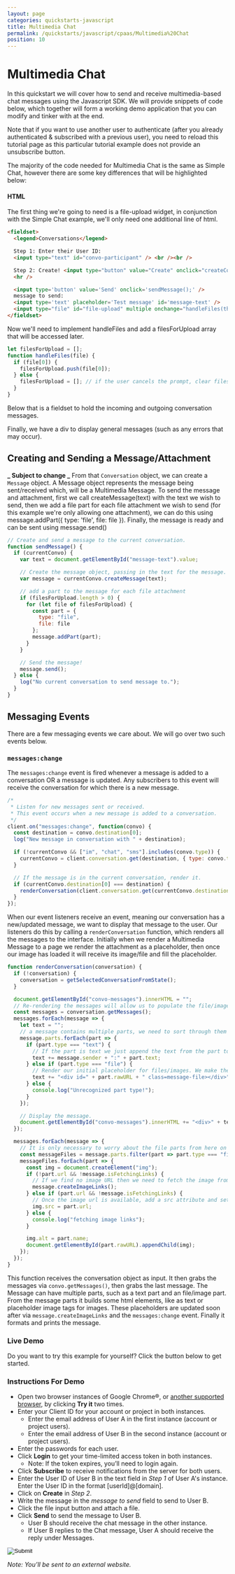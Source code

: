 ```yaml
---
layout: page
categories: quickstarts-javascript
title: Multimedia Chat
permalink: /quickstarts/javascript/cpaas/Multimedia%20Chat
position: 10
---
```


# Multimedia Chat

In this quickstart we will cover how to send and receive multimedia-based chat messages using the Javascript SDK. We will provide snippets of code below, which together will form a working demo application that you can modify and tinker with at the end.

Note that if you want to use another user to authenticate (after you already authenticated & subscribed with a previous user), you need to reload this tutorial page as this particular tutorial example does not provide an unsubscribe button.

The majority of the code needed for Multimedia Chat is the same as Simple Chat, however there are some key differences that will be highlighted below:

#### HTML

The first thing we're going to need is a file-upload widget, in conjunction with the Simple Chat example, we'll only need one additional line of html.

```html
<fieldset>
  <legend>Conversations</legend>

  Step 1: Enter their User ID:
  <input type="text" id="convo-participant" /> <br /><br />

  Step 2: Create! <input type="button" value="Create" onclick="createConvo();" /> <br />
  <hr />

  <input type='button' value='Send' onclick='sendMessage();' />
  message to send:
  <input type='text' placeholder='Test message' id='message-text' />
  <input type="file" id="file-upload" multiple onchange="handleFiles(this.files)" value="Upload File" />
</fieldset>
```

Now we'll need to implement handleFiles and add a filesForUpload array that will be accessed later.

```javascript
let filesForUpload = [];
function handleFiles(file) {
  if (file[0]) {
    filesForUpload.push(file[0]);
  } else {
    filesForUpload = []; // if the user cancels the prompt, clear filesForUpload
  }
}
```

Below that is a fieldset to hold the incoming and outgoing conversation messages.

Finally, we have a div to display general messages (such as any errors that may occur).

## Creating and Sending a Message/Attachment

**_ Subject to change _**
From that `Conversation` object, we can create a `Message` object. A Message object represents the message being sent/received which, will be a Multimedia Message. To send the message and attachment, first we call createMessage(text) with the text we wish to send, then we add a file part for each file attachment we wish to send (for this example we're only allowing one attachment), we can do this using message.addPart({ type: 'file', file: file }). Finally, the message is ready and can be sent using message.send()

```javascript
// Create and send a message to the current conversation.
function sendMessage() {
  if (currentConvo) {
    var text = document.getElementById("message-text").value;

    // Create the message object, passing in the text for the message.
    var message = currentConvo.createMessage(text);

    // add a part to the message for each file attachment
    if (filesForUpload.length > 0) {
      for (let file of filesForUpload) {
        const part = {
          type: "file",
          file: file
        };
        message.addPart(part);
      }
    }

    // Send the message!
    message.send();
  } else {
    log("No current conversation to send message to.");
  }
}
```

## Messaging Events

There are a few messaging events we care about. We will go over two such events below.

### `messages:change`

The `messages:change` event is fired whenever a message is added to a conversation OR a message is updated. Any subscribers to this event will receive the conversation for which there is a new message.

```javascript
/*
 * Listen for new messages sent or received.
 * This event occurs when a new message is added to a conversation.
 */
client.on("messages:change", function(convo) {
  const destination = convo.destination[0];
  log("New message in conversation with " + destination);

  if (!currentConvo && ["im", "chat", "sms"].includes(convo.type)) {
    currentConvo = client.conversation.get(destination, { type: convo.type });
  }

  // If the message is in the current conversation, render it.
  if (currentConvo.destination[0] === destination) {
    renderConversation(client.conversation.get(currentConvo.destination, { type: convo.type }));
  }
});
```

When our event listeners receive an event, meaning our conversation has a new/updated message, we want to display that message to the user. Our listeners do this by calling a `renderConversation` function, which renders all the messages to the interface. Initially when we render a Multimedia Message to a page we render the attachment as a placeholder, then once our image has loaded it will receive its image/file and fill the placeholder.

```javascript
function renderConversation(conversation) {
  if (!conversation) {
    conversation = getSelectedConversationFromState();
  }

  document.getElementById("convo-messages").innerHTML = "";
  // Re-rendering the messages will allow us to populate the file/image placeholder
  const messages = conversation.getMessages();
  messages.forEach(message => {
    let text = "";
    // a message contains multiple parts, we need to sort through them and act accordingly
    message.parts.forEach(part => {
      if (part.type === "text") {
        // If the part is text we just append the text from the part to the interface
        text += message.sender + ":" + part.text;
      } else if (part.type === "file") {
        // Render our initial placeholder for files/images. We make the id = part.url for easy lookups later
        text += "<div id=" + part.rawURL + " class=message-file></div>";
      } else {
        console.log("Unrecognized part type!");
      }
    });

    // Display the message.
    document.getElementById("convo-messages").innerHTML += "<div>" + text + "</div>";
  });

  messages.forEach(message => {
    // It is only necessary to worry about the file parts from here on
    const messageFiles = message.parts.filter(part => part.type === "file");
    messageFiles.forEach(part => {
      const img = document.createElement("img");
      if (!part.url && !message.isFetchingLinks) {
        // If we find no image URL then we need to fetch the image from the API
        message.createImageLinks();
      } else if (part.url && !message.isFetchingLinks) {
        // Once the image url is available, add a src attribute and set it to the URL
        img.src = part.url;
      } else {
        console.log("fetching image links");
      }

      img.alt = part.name;
      document.getElementById(part.rawURL).appendChild(img);
    });
  });
}
```

This function receives the conversation object as input. It then grabs the messages via `convo.getMessages()`, then grabs the last message. The Message can have multiple parts, such as a text part and an file/image part. From the message parts it builds some html elements, like as text or placeholder image tags for images. These placeholders are updated soon after via `message.createImageLinks` and the `messages:change` event. Finally it formats and prints the message.

### Live Demo

Do you want to try this example for yourself? Click the button below to get started.

### Instructions For Demo
* Open two browser instances of Google Chrome®, or [another supported browser](get-started), by clicking __Try it__ two times.
* Enter your Client ID for your account or project in both instances.
  * Enter the email address of User A in the first instance (account or project users).
  * Enter the email address of User B in the second instance (account or project users).
* Enter the passwords for each user.
* Click __Login__ to get your time-limited access token in both instances.
  * Note: If the token expires, you’ll need to login again.
* Click __Subscribe__ to receive notifications from the server for both users.
* Enter the User ID of User B in the text field in *Step 1* of User A's instance. Enter the User ID in the format [userId]@[domain].
* Click on __Create__ in *Step 2*.
* Write the message in the *message to send* field to send to User B.
* Click the file input button and attach a file.
* Click __Send__ to send the message to User B.
  * User B should receive the chat message in the other instance.
  * If User B replies to the Chat message, User A should receive the reply under Messages.

<form action="https://codepen.io/pen/define" method="POST" target="_blank" class="codepen-form"><input type="hidden" name="data" value=' {&quot;js&quot;:&quot;/**\n * Javascript SDK Multimedia Chat Demo\n */\n\nconst client = Kandy.create({\n  subscription: {\n    expires: 3600\n  },\n  // Required: Server connection configs.\n  authentication: {\n    // Required: Server connection configs.\n    server: {\n      base: &apos;$KANDYFQDN$&apos;\n    },\n    clientCorrelator: &apos;sampleCorrelator&apos;\n  }\n})\n\nconst cpaasAuthUrl = &apos;https://$KANDYFQDN$/cpaas/auth/v1/token&apos;\n\n/**\n * Creates a form body from an dictionary\n */\nfunction createFormBody(paramsObject) {\n  const keyValuePairs = Object.entries(paramsObject).map(\n    ([key, value]) => encodeURIComponent(key) + &apos;=&apos; + encodeURIComponent(value)\n  )\n  return keyValuePairs.join(&apos;&&apos;)\n}\n/**\n * Gets the tokens necessary for authentication to $KANDY$\n */\nasync function getTokens({ clientId, username, password }) {\n  const formBody = createFormBody({\n    client_id: clientId,\n    username,\n    password,\n    grant_type: &apos;password&apos;,\n    scope: &apos;openid&apos;\n  })\n\n  // POST a request to create a new authentication access token.\n  const fetchResult = await fetch(cpaasAuthUrl, {\n    method: &apos;POST&apos;,\n    headers: {\n      &apos;Content-Type&apos;: &apos;application/x-www-form-urlencoded&apos;\n    },\n    body: formBody\n  })\n\n  // Parse the result of the fetch as a JSON format.\n  const data = await fetchResult.json()\n\n  return { accessToken: data.access_token, idToken: data.id_token, expiresIn: data.expires_in }\n}\n\nasync function login() {\n  const clientId = document.getElementById(&apos;clientId&apos;).value\n  const userEmail = document.getElementById(&apos;userEmail&apos;).value\n  const password = document.getElementById(&apos;password&apos;).value\n\n  try {\n    const {accessToken, idToken, expiresIn} = await getTokens({ clientId, username: userEmail, password })\n    client.setTokens({accessToken, idToken})\n    log(&apos;Successfully logged in as &apos; + userEmail + &apos;. Your access token will expire in &apos; + expiresIn/60 + &apos; minutes&apos;)\n  } catch (error) {\n    log(&apos;Error: Failed to get authentication tokens. Error: &apos; + error)\n  }\n}\n\nfunction subscribe() {\n  const services = [\&quot;chat\&quot;];\n  const subscriptionType = \&quot;websocket\&quot;;\n  client.services.subscribe(services, subscriptionType);\n}\n\nclient.on(&apos;subscription:change&apos;, function() {\n\n  if(\n    client.services.getSubscriptions().isPending === false &&\n    client.services.getSubscriptions().subscribed.length > 0\n  ) {\n    log(&apos;Successfully subscribed&apos;)\n    }\n})\n\nclient.on(&apos;subscription:error&apos;, function(params) {\n  log(&apos;Unable to subscribe. Error: &apos; + params.error.message)\n})\n\n\nlet filesForUpload = [];\nfunction handleFiles(file) {\n  if (file[0]) {\n    filesForUpload.push(file[0]);\n  } else {\n    filesForUpload = []; // if the user cancels the prompt, clear filesForUpload\n  }\n}\n\n// Utility function for appending messages to the message div.\nfunction log(message) {\n  // Wrap message in textNode to guarantee that it is a string\n  // https://stackoverflow.com/questions/476821/is-a-dom-text-node-guaranteed-to-not-be-interpreted-as-html\n  const textNode = document.createTextNode(message)\n  const divContainer = document.createElement(&apos;div&apos;)\n  divContainer.appendChild(textNode)\n  document.getElementById(&apos;messages&apos;).appendChild(divContainer)\n}\n\n/*\n *  Multimedia Chat functionality.\n */\n\n// We will only track one conversation in this demo.\nvar currentConvo;\n\n// Create a new conversation with another user.\nfunction createConvo() {\n  const participant = document.getElementById(\&quot;convo-participant\&quot;).value;\n\n  // Pass in the full username of a user to create a conversation with them.\n  currentConvo = client.conversation.create([participant], { type: \&quot;chat\&quot; });\n\n  log(\&quot;Conversation created with: \&quot; + participant);\n}\n\n// Create and send a message to the current conversation.\nfunction sendMessage() {\n  if (currentConvo) {\n    var text = document.getElementById(\&quot;message-text\&quot;).value;\n\n    // Create the message object, passing in the text for the message.\n    var message = currentConvo.createMessage(text);\n\n    // add a part to the message for each file attachment\n    if (filesForUpload.length > 0) {\n      for (let file of filesForUpload) {\n        const part = {\n          type: \&quot;file\&quot;,\n          file: file\n        };\n        message.addPart(part);\n      }\n    }\n\n    // Send the message!\n    message.send();\n  } else {\n    log(\&quot;No current conversation to send message to.\&quot;);\n  }\n}\n\n/*\n * Listen for new messages sent or received.\n * This event occurs when a new message is added to a conversation.\n */\nclient.on(\&quot;messages:change\&quot;, function(convo) {\n  const destination = convo.destination[0];\n  log(\&quot;New message in conversation with \&quot; + destination);\n\n  if (!currentConvo && [\&quot;im\&quot;, \&quot;chat\&quot;, \&quot;sms\&quot;].includes(convo.type)) {\n    currentConvo = client.conversation.get(destination, { type: convo.type });\n  }\n\n  // If the message is in the current conversation, render it.\n  if (currentConvo.destination[0] === destination) {\n    renderConversation(client.conversation.get(currentConvo.destination, { type: convo.type }));\n  }\n});\n\nfunction renderConversation(conversation) {\n  if (!conversation) {\n    conversation = getSelectedConversationFromState();\n  }\n\n  document.getElementById(\&quot;convo-messages\&quot;).innerHTML = \&quot;\&quot;;\n  // Re-rendering the messages will allow us to populate the file/image placeholder\n  const messages = conversation.getMessages();\n  messages.forEach(message => {\n    let text = \&quot;\&quot;;\n    // a message contains multiple parts, we need to sort through them and act accordingly\n    message.parts.forEach(part => {\n      if (part.type === \&quot;text\&quot;) {\n        // If the part is text we just append the text from the part to the interface\n        text += message.sender + \&quot;:\&quot; + part.text;\n      } else if (part.type === \&quot;file\&quot;) {\n        // Render our initial placeholder for files/images. We make the id = part.url for easy lookups later\n        text += \&quot;<div id=\&quot; + part.rawURL + \&quot; class=message-file></div>\&quot;;\n      } else {\n        console.log(\&quot;Unrecognized part type!\&quot;);\n      }\n    });\n\n    // Display the message.\n    document.getElementById(\&quot;convo-messages\&quot;).innerHTML += \&quot;<div>\&quot; + text + \&quot;</div>\&quot;;\n  });\n\n  messages.forEach(message => {\n    // It is only necessary to worry about the file parts from here on\n    const messageFiles = message.parts.filter(part => part.type === \&quot;file\&quot;);\n    messageFiles.forEach(part => {\n      const img = document.createElement(\&quot;img\&quot;);\n      if (!part.url && !message.isFetchingLinks) {\n        // If we find no image URL then we need to fetch the image from the API\n        message.createImageLinks();\n      } else if (part.url && !message.isFetchingLinks) {\n        // Once the image url is available, add a src attribute and set it to the URL\n        img.src = part.url;\n      } else {\n        console.log(\&quot;fetching image links\&quot;);\n      }\n\n      img.alt = part.name;\n      document.getElementById(part.rawURL).appendChild(img);\n    });\n  });\n}\n\n&quot;,&quot;html&quot;:&quot;<fieldset>\n  <legend>Authenticate using your account information</legend>\n  Client ID: <input type=\&quot;text\&quot; id=\&quot;clientId\&quot; />\n  Email <input type=\&quot;text\&quot; id=\&quot;userEmail\&quot; placeholder=&apos;Email&apos; />\n  Password: <input type=\&quot;password\&quot; id=\&quot;password\&quot; />\n  <input type=\&quot;button\&quot; value=\&quot;Login\&quot; onclick=\&quot;login();\&quot; />\n</fieldset>\n<fieldset>\n  <legend>Subscribe to Chat Service on Websocket Channel</legend>\n  <input type=\&quot;button\&quot; value=\&quot;Subscribe\&quot; onclick=\&quot;subscribe();\&quot; />\n</fieldset>\n\n<fieldset>\n  <legend>Conversations</legend>\n\n  Step 1: Enter their User ID:\n  <input type=\&quot;text\&quot; id=\&quot;convo-participant\&quot; /> <br /><br />\n\n  Step 2: Create! <input type=\&quot;button\&quot; value=\&quot;Create\&quot; onclick=\&quot;createConvo();\&quot; /> <br />\n  <hr />\n\n  <input type=&apos;button&apos; value=&apos;Send&apos; onclick=&apos;sendMessage();&apos; />\n  message to send:\n  <input type=&apos;text&apos; placeholder=&apos;Test message&apos; id=&apos;message-text&apos; />\n  <input type=\&quot;file\&quot; id=\&quot;file-upload\&quot; multiple onchange=\&quot;handleFiles(this.files)\&quot; value=\&quot;Upload File\&quot; />\n</fieldset>\n\n<fieldset>\n  <legend>Messages</legend>\n  <div id=\&quot;convo-messages\&quot;></div>\n</fieldset>\n\n<div id=\&quot;messages\&quot;></div>\n\n&quot;,&quot;css&quot;:&quot;&quot;,&quot;title&quot;:&quot;Javascript SDK Multimedia Chat Demo&quot;,&quot;editors&quot;:&quot;101&quot;,&quot;js_external&quot;:&quot;https://cdn.jsdelivr.net/gh/Kandy-IO/kandy-cpaas-js-sdk@386/dist/kandy.js&quot;} '><input type="image" src="./TryItOn-CodePen.png"></form>

*Note: You’ll be sent to an external website.*

